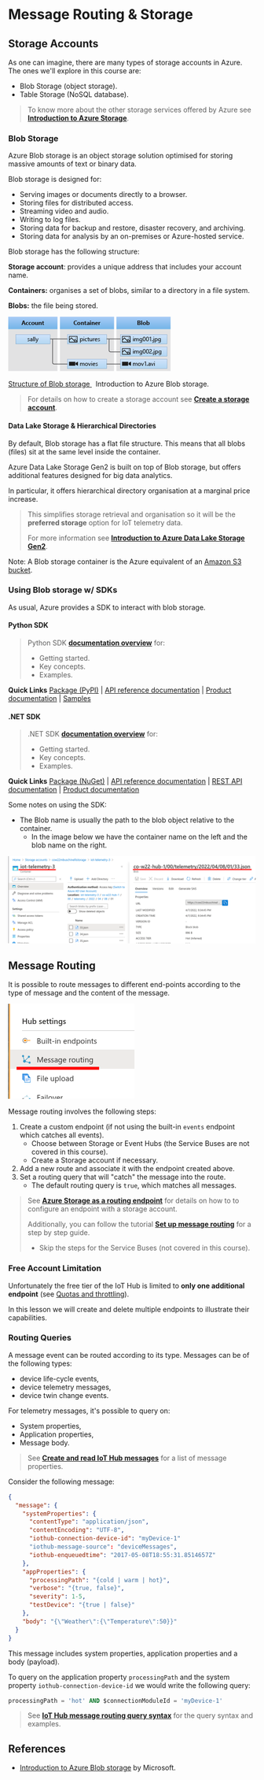 # Message Routing & Storage

## Storage Accounts

As one can imagine, there are many types of storage accounts in Azure. The ones we'll explore in this course are:

- Blob Storage (object storage).
- Table Storage (NoSQL database).

> To know more about the other storage services offered by Azure see **[Introduction to Azure Storage](https://docs.microsoft.com/en-us/azure/storage/common/storage-introduction#main)**.

### Blob Storage

Azure Blob storage is an object storage solution optimised for storing massive amounts of text or binary data.

Blob storage is designed for:

-   Serving images or documents directly to a browser.
-   Storing files for distributed access.
-   Streaming video and audio.
-   Writing to log files.
-   Storing data for backup and restore, disaster recovery, and archiving.
-   Storing data for analysis by an on-premises or Azure-hosted service.

Blob storage has the following structure:

**Storage account**: provides a unique address that includes your account name.

**Containers:** organises a set of blobs, similar to a directory in a file system.

**Blobs:** the file being stored.


![](assets/message-routing-storage-blob-structure.png)
<p class=img-info>
    <a href="https://docs.microsoft.com/en-us/azure/storage/blobs/storage-blobs-introduction"> Structure of Blob storage </a>&nbsp; Introduction to Azure Blob storage.
</p>

> For details on how to create a storage account see **[Create a storage account](https://docs.microsoft.com/en-us/azure/storage/common/storage-account-create?toc=%2Fazure%2Fstorage%2Fblobs%2Ftoc.json&tabs=azure-portal)**.

#### Data Lake Storage & Hierarchical Directories

By default, Blob storage has a flat file structure. This means that all blobs (files) sit at the same level inside the container.

Azure Data Lake Storage Gen2 is built on top of Blob storage, but offers additional features designed for big data analytics.

In particular, it offers hierarchical directory organisation at a marginal price increase.

> This simplifies storage retrieval and organisation so it will be the **preferred storage** option for IoT telemetry data.
>
> For more information see [**Introduction to Azure Data Lake Storage Gen2**](https://docs.microsoft.com/en-us/azure/storage/blobs/data-lake-storage-introduction).

Note: A Blob storage container is the Azure equivalent of an [Amazon S3 bucket](https://docs.aws.amazon.com/AmazonS3/latest/userguide/GetStartedWithS3.html).

### Using Blob storage w/ SDKs
As usual, Azure provides a SDK to interact with blob storage.

#### Python SDK
> Python SDK **[documentation overview](https://docs.microsoft.com/en-us/python/api/overview/azure/storage-blob-readme?view=azure-python)** for:
> 	- Getting started.
> 	- Key concepts.
> 	- Examples.

**Quick Links**
[Package (PyPI)](https://pypi.org/project/azure-storage-blob/) | [API reference documentation](https://aka.ms/azsdk-python-storage-blob-ref) | [Product documentation](https://docs.microsoft.com/en-us/azure/storage/) | [Samples](https://github.com/Azure/azure-sdk-for-python/tree/azure-storage-blob_12.11.0/sdk/storage/azure-storage-blob/samples)

#### .NET SDK
> .NET SDK **[documentation overview](https://docs.microsoft.com/en-us/dotnet/api/overview/azure/storage.files.datalake-readme?view=azure-dotnet)** for:
> 	- Getting started.
> 	- Key concepts.
> 	- Examples.

**Quick Links**
[Package (NuGet)](https://www.nuget.org/packages/Azure.Storage.Files.DataLake/) | [API reference documentation](https://docs.microsoft.com/en-us/dotnet/api/azure.storage.files.datalake) | [REST API documentation](https://docs.microsoft.com/en-us/rest/api/storageservices/datalakestoragegen2/filesystem) | [Product documentation](https://docs.microsoft.com/en-us/azure/storage/blobs/?toc=/azure/storage/blobs/toc.json)


Some notes on using the SDK:
- The Blob name is usually the path to the blob object relative to the container.
	- In the image below we have the container name on the left and the blob name on the right.

![](assets/message-routing-store-blob-name.png)

## Message Routing

It is possible to route messages to different end-points according to the type of message and the content of the message.

![](assets/message-routing-storage.png)

Message routing involves the following steps:

1. Create a custom endpoint (if not using the built-in  `events` endpoint which catches all events).
	- Choose between Storage or Event Hubs (the Service Buses are not covered in this course).
	- Create a Storage account if necessary.
2. Add a new route and associate it with the endpoint created above.
3. Set a routing query that will "catch" the message into the route.
	- The default routing query is `true`, which matches all messages.

 > See **[Azure Storage as a routing endpoint](https://docs.microsoft.com/en-us/azure/iot-hub/iot-hub-devguide-messages-d2c#azure-storage-as-a-routing-endpoint)** for details on how to to configure an endpoint with a storage account.
 > 
 > Additionally, you can follow the tutorial [**Set up message routing**](https://docs.microsoft.com/en-us/azure/iot-hub/tutorial-routing#set-up-message-routing) for a step by step guide.
 >- Skip the steps for the Service Buses (not covered in this course).


### Free Account Limitation
Unfortunately the free tier of the IoT Hub is limited to **only one additional endpoint** (see [Quotas and throttling](https://docs.microsoft.com/en-us/azure/iot-hub/iot-hub-devguide-quotas-throttling)).

In this lesson we will create and delete multiple endpoints to illustrate their capabilities.


### Routing Queries

A message event can be routed according to its type. Messages can be of the following types:

- device life-cycle events,
- device telemetry messages,
- device twin change events.

For telemetry messages, it's possible to query on:
- System properties,
- Application properties,
- Message body.

> See [**Create and read IoT Hub messages**](https://docs.microsoft.com/en-us/azure/iot-hub/iot-hub-devguide-messages-construct#system-properties-of-d2c-iot-hub-messages) for a list of message properties.


Consider the following message:

```json
{ 
  "message": { 
    "systemProperties": { 
      "contentType": "application/json", 
      "contentEncoding": "UTF-8",
      "iothub-connection-device-id": "myDevice-1"
      "iothub-message-source": "deviceMessages", 
      "iothub-enqueuedtime": "2017-05-08T18:55:31.8514657Z" 
    }, 
    "appProperties": { 
      "processingPath": "{cold | warm | hot}", 
      "verbose": "{true, false}", 
      "severity": 1-5, 
      "testDevice": "{true | false}" 
    }, 
    "body": "{\"Weather\":{\"Temperature\":50}}" 
  } 
} 
```

This message includes system properties, application properties and a body (payload).

To query on the application property `processingPath` and the system property `iothub-connection-device-id` we would write the following query:

```sql
processingPath = 'hot' AND $connectionModuleId = 'myDevice-1'
```

> See [**IoT Hub message routing query syntax**](https://docs.microsoft.com/en-us/azure/iot-hub/iot-hub-devguide-routing-query-syntax#main) for the query syntax and examples.


## References

- [Introduction to Azure Blob storage](https://docs.microsoft.com/en-us/azure/storage/blobs/storage-blobs-introduction) by Microsoft.

